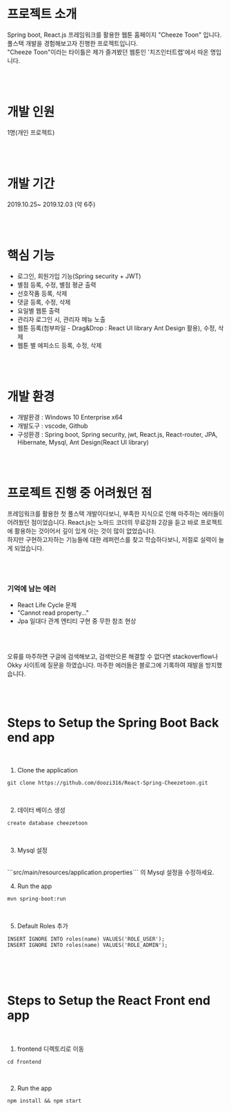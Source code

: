# 프로젝트 소개
Spring boot, React.js 프레임워크를 활용한 웹툰 홈페이지 "Cheeze Toon" 입니다.<br/>
풀스택 개발을 경험해보고자 진행한 프로젝트입니다.<br/>
"Cheeze Toon"이라는 타이틀은 제가 즐겨봤던 웹툰인 '치즈인터트랩'에서 따온 명입니다.

<br/>
<br/>

# 개발 인원
1명(개인 프로젝트)

<br/>
<br/>

# 개발 기간
2019.10.25~ 2019.12.03 (약 6주)

<br/>
<br/>

# 핵심 기능
- 로그인, 회원가입 기능(Spring security + JWT)
- 별점 등록, 수정, 별점 평균 출력
- 선호작품 등록, 삭제
- 댓글 등록, 수정, 삭제
- 요일별 웹툰 출력
- 관리자 로그인 시, 관리자 메뉴 노출
- 웹툰 등록(첨부파일 - Drag&Drop : React UI library Ant Design 활용), 수정, 삭제
- 웹툰 별 에피소드 등록, 수정, 삭제

<br/>
<br/>

# 개발 환경
- 개발환경 : Windows 10 Enterprise x64
- 개발도구 : vscode, Github
- 구성환경 : Spring boot, Spring security, jwt, React.js, React-router, JPA, Hibernate, Mysql, Ant Design(React UI library)

<br/>
<br/>

# 프로젝트 진행 중 어려웠던 점
프레임워크를 활용한 첫 풀스택 개발이다보니, 부족한 지식으로 인해 마주하는 에러들이 어려웠던 점이었습니다. React.js는 노마드 코더의 무료강좌 2강을 듣고 바로 프로젝트에 활용하는 것이어서 깊이 있게 아는 것이 많이 없었습니다.<br/>
하지만 구현하고자하는 기능들에 대한 레퍼런스를 찾고 학습하다보니, 저절로 실력이 늘게 되었습니다.

<br/>
<br/>

### 기억에 남는 에러
- React Life Cycle 문제
- "Cannot read property..."
- Jpa 일대다 관계 엔티티 구현 중 무한 참조 현상 
<br/>
<br/>

오류를 마주하면 구글에 검색해보고, 검색만으론 해결할 수 없다면 stackoverflow나 Okky 사이트에 질문을 하였습니다.
마주한 에러들은 블로그에 기록하여 재발을 방지했습니다.

<br/>
<br/>

# Steps to Setup the Spring Boot Back end app
<br/>

1. Clone the application

```
git clone https://github.com/doozi316/React-Spring-Cheezetoon.git
```
<br/>

2. 데이터 베이스 생성

```
create database cheezetoon
```
<br/>

3. Mysql 설정
<br/>
```src/main/resources/application.properties``` 의 Mysql 설정을 수정하세요.

<br/>

4. Run the app

```
mvn spring-boot:run
```
<br/>

5. Default Roles 추가

```
INSERT IGNORE INTO roles(name) VALUES('ROLE_USER');
INSERT IGNORE INTO roles(name) VALUES('ROLE_ADMIN');
```
<Br/>
<br/>
<br/>

# Steps to Setup the React Front end app

<Br/>

1. frontend 디렉토리로 이동

```
cd frontend
```
<br/>

2. Run the app
```
npm install && npm start
```